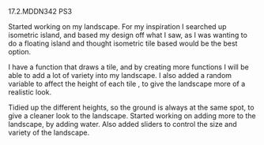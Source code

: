 17.2.MDDN342 PS3

Started working on my landscape. For my inspiration I searched up isometric island, and based my design off what I saw, as I was wanting to do a floating island and thought isometric tile based would be the best option. 

I have a function that draws a tile, and by creating more functions I will be able to add a lot of variety into my landscape. I also added a random variable to affect the height of each tile , to give the landscape more of a realistic look.

Tidied up the different heights, so the ground is always at the same spot, to give a cleaner look to the landscape. Started working on adding more to the landscape, by adding water. Also added sliders to control the size and variety of the landscape.